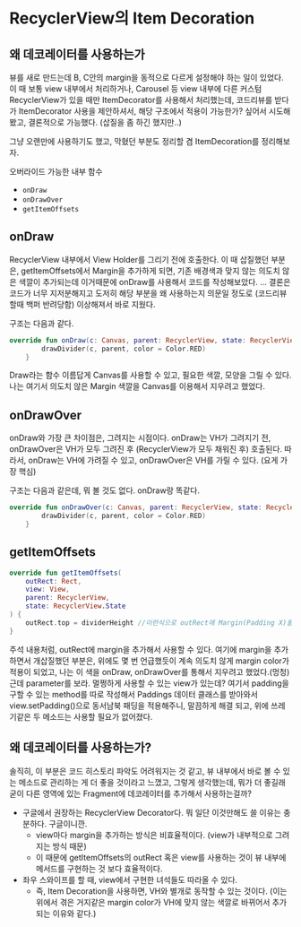 # RecyclerView의 Item Decoration
## 왜 데코레이터를 사용하는가

뷰를 새로 만드는데 B, C안의 margin을 동적으로 다르게 설정해야 하는 일이 있었다.
이 때 보통 view 내부에서 처리하거나, Carousel 등 view 내부에 다른 커스텀 RecyclerView가 있을 때만 ItemDecorator를 사용해서 처리했는데, 코드리뷰를 받다가
ItemDecorator 사용을 제안하셔서, 해당 구조에서 적용이 가능한가? 싶어서 시도해봤고, 결론적으로 가능했다. (삽질을 좀 하긴 했지만..)

그냥 오랜만에 사용하기도 했고, 막혔던 부분도 정리할 겸 ItemDecoration를 정리해보자.

오버라이드 가능한 내부 함수
- `onDraw`
- `onDrawOver`
- `getItemOffsets`


## onDraw
RecyclerView 내부에서 View Holder를 그리기 전에 호출한다.
이 때 삽질했던 부분은, getItemOffsets에서 Margin을 추가하게 되면, 기존 배경색과 맞지 않는 의도치 않은 색깔이 추가되는데 이거때문에 onDraw를 사용해서 코드를 작성해보았다.
... 결론은 코드가 너무 지저분해지고 도저히 해당 부분을 왜 사용하는지 의문일 정도로 (코드리뷰할때 백퍼 반려당함) 이상해져서 바로 지웠다.

구조는 다음과 같다.

```kotlin
override fun onDraw(c: Canvas, parent: RecyclerView, state: RecyclerView.State) {
        drawDivider(c, parent, color = Color.RED)
    }
```
Draw라는 함수 이름답게 Canvas를 사용할 수 있고, 필요한 색깔, 모양을 그릴 수 있다. 나는 여기서 의도치 않은 Margin 색깔을 Canvas를 이용해서 지우려고 했었다.

## onDrawOver
onDraw와 가장 큰 차이점은, 그려지는 시점이다.
onDraw는 VH가 그려지기 전, onDrawOver은 VH가 모두 그려진 후 (RecyclerView가 모두 채워진 후) 호출된다.
따라서, onDraw는 VH에 가려질 수 있고, onDrawOver은 VH를 가릴 수 있다. (요게 가장 핵심)

구조는 다음과 같은데, 뭐 볼 것도 없다. onDraw랑 똑같다.
```kotlin
override fun onDrawOver(c: Canvas, parent: RecyclerView, state: RecyclerView.State) {
        drawDivider(c, parent, color = Color.RED)
    }
```

## getItemOffsets

```kotlin
override fun getItemOffsets(
    outRect: Rect,
    view: View,
    parent: RecyclerView,
    state: RecyclerView.State
) {
    outRect.top = dividerHeight //이런식으로 outRect에 Margin(Padding X)를 표현할 수 있다.
}
```
주석 내용처럼, outRect에 margin을 추가해서 사용할 수 있다.
여기에 margin을 추가하면서 개삽질했던 부분은, 위에도 몇 번 언급했듯이 계속 의도치 않게 margin color가 적용이 되었고, 나는 이 색을 onDraw, onDrawOver를 통해서 지우려고 했었다.(멍청)
근데 parameter를 보라. 멀쩡하게 사용할 수 있는 view가 있는데?
여기서 padding을 구할 수 있는 method를 따로 작성해서 Paddings 데이터 클래스를 받아와서 view.setPadding()으로 동서남북 패딩을 적용해주니, 말끔하게 해결 되고, 위에 쓰레기같은 두 메소드는 사용할 필요가 없어졌다.

## 왜 데코레이터를 사용하는가?
솔직히, 이 부분은 코드 히스토리 파악도 어려워지는 것 같고, 뷰 내부에서 바로 볼 수 있는 메소드로 관리하는 게 더 좋을 것이라고 느꼈고, 그렇게 생각했는데, 뭐가 더 좋길래
굳이 다른 영역에 있는 Fragment에 데코레이터를 추가해서 사용하는걸까?

- 구글에서 권장하는 RecyclerView Decorator다. 뭐 일단 이것만해도 쓸 이유는 충분하다. 구글이니깐.
  - view마다 margin을 추가하는 방식은 비효율적이다. (view가 내부적으로 그려지는 방식 때문)
  - 이 때문에 getItemOffsets의 outRect 혹은 view를 사용하는 것이 뷰 내부에 메서드를 구현하는 것 보다 효율적이다.
- 좌우 스와이프를 할 때, view에서 구현한 녀석들도 따라올 수 있다.
  - 즉, Item Decoration을 사용하면, VH와 별개로 동작할 수 있는 것이다. (이는 위에서 겪은 거지같은 margin color가 VH에 맞지 않는 색깔로 바뀌어서 추가되는 이유와 같다.)

